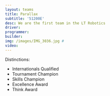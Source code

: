 ```yaml
---
layout: teams
title: Parallax
subtitle: '51200E'
desc: We are the first team in the LT Robotics
driver:
programmer:
builder:
img: /images/IMG_3036.jpg #
video:
---
```

Distinctions:
- Internationals Qualified
- Tournament Champion
- Skills Champion
- Excellence Award
- Think Award
